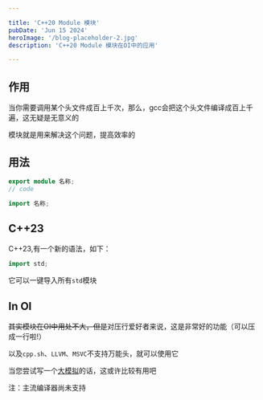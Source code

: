 ```yaml
---

title: 'C++20 Module 模块'
pubDate: 'Jun 15 2024'
heroImage: '/blog-placeholder-2.jpg'
description: 'C++20 Module 模块在OI中的应用'

---
```


 

## 作用

当你需要调用某个头文件成百上千次，那么，gcc会把这个头文件编译成百上千遍，这无疑是无意义的

模块就是用来解决这个问题，提高效率的

## 用法

```cpp
export module 名称;
// code
```

```cpp
import 名称;
```

## C++23

C++23,有一个新的语法，如下：

```cpp
import std;
```

它可以一键导入所有`std`模块

## In OI

~~其实模块在OI中用处不大，但是~~对压行爱好者来说，这是非常好的功能（可以压成一行啦!）

以及`cpp.sh`、`LLVM`、`MSVC`不支持万能头，就可以使用它

当您尝试写一个[大模拟](https://www.luogu.com.cn/problem/P2482)的话，这或许比较有用吧

注：主流编译器尚未支持
